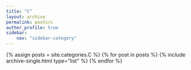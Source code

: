 ```yaml
---
title: "C"
layout: archive
permalink: posts/c
author_profile: true
sidebar:
    nav: "sidebar-category"
---
```


{% assign posts = site.categories.C %}
{% for post in posts %} {% include archive-single.html type="list" %} {% endfor %}
